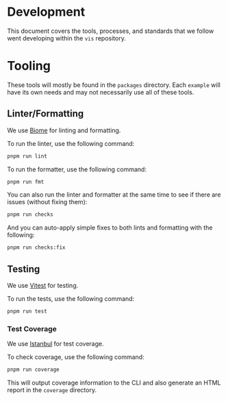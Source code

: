 # Development

This document covers the tools, processes, and standards that we follow went developing within the `vis` repository.

# Tooling

These tools will mostly be found in the `packages` directory. Each `example` will have its own needs and may not necessarily use all of these tools.

## Linter/Formatting
We use [Biome](https://biomejs.dev) for linting and formatting.

To run the linter, use the following command:
```sh
pnpm run lint
```

To run the formatter, use the following command:
```sh
pnpm run fmt
```

You can also run the linter and formatter at the same time to see if there are issues (without fixing them):
```sh
pnpm run checks
```

And you can auto-apply simple fixes to both lints and formatting with the following:
```sh
pnpm run checks:fix
```

## Testing
We use [Vitest](https://vitest.dev/) for testing.

To run the tests, use the following command:
```sh
pnpm run test
```

### Test Coverage
We use [Istanbul](https://istanbul.js.org/) for test coverage.

To check coverage, use the following command:
```sh
pnpm run coverage
```

This will output coverage information to the CLI and also generate an HTML report in the `coverage` directory.
